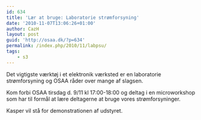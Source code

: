```yaml
---
id: 634
title: 'Lær at bruge: Laboratorie strømforsyning'
date: '2010-11-07T13:06:26+01:00'
author: CazH
layout: post
guid: 'http://osaa.dk/?p=634'
permalink: /index.php/2010/11/labpsu/
tags:
    - s3
---
```


Det vigtigste værktøj i et elektronik værksted er en laboratorie strømforsyning og OSAA råder over mange af slagsen.

Kom forbi OSAA tirsdag d. 9/11 kl 17:00-18:00 og deltag i en microworkshop som har til formål at lære deltagerne at bruge vores strømforsyninger.

Kasper vil stå for demonstrationen af udstyret.